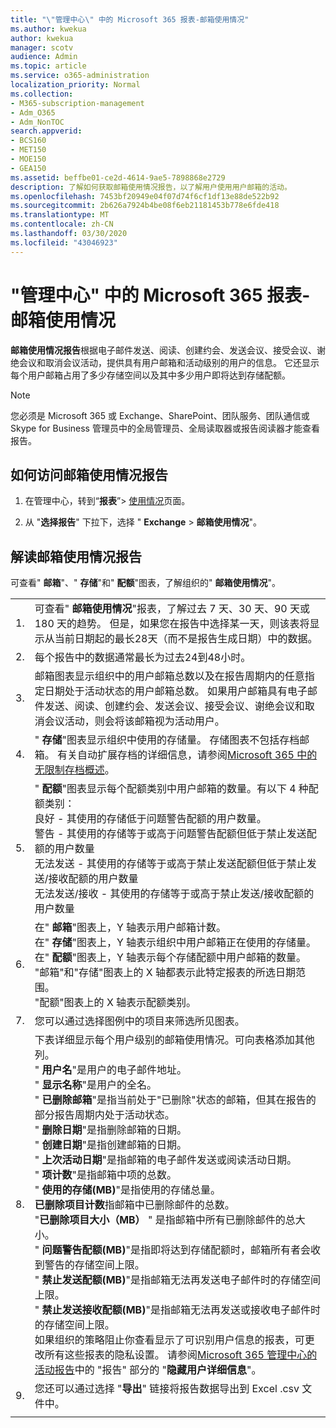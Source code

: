```yaml
---
title: "\"管理中心\" 中的 Microsoft 365 报表-邮箱使用情况"
ms.author: kwekua
author: kwekua
manager: scotv
audience: Admin
ms.topic: article
ms.service: o365-administration
localization_priority: Normal
ms.collection:
- M365-subscription-management
- Adm_O365
- Adm_NonTOC
search.appverid:
- BCS160
- MET150
- MOE150
- GEA150
ms.assetid: beffbe01-ce2d-4614-9ae5-7898868e2729
description: 了解如何获取邮箱使用情况报告，以了解用户使用用户邮箱的活动。
ms.openlocfilehash: 7453bf20949e04f07d74f6cf1df13e88de522b92
ms.sourcegitcommit: 2b626a7924b4be08f6eb21181453b778e6fde418
ms.translationtype: MT
ms.contentlocale: zh-CN
ms.lasthandoff: 03/30/2020
ms.locfileid: "43046923"
---
```

# <a name="microsoft-365-reports-in-the-admin-center---mailbox-usage"></a>"管理中心" 中的 Microsoft 365 报表-邮箱使用情况

**邮箱使用情况报告**根据电子邮件发送、阅读、创建约会、发送会议、接受会议、谢绝会议和取消会议活动，提供具有用户邮箱和活动级别的用户的信息。 它还显示每个用户邮箱占用了多少存储空间以及其中多少用户即将达到存储配额。 
  
> [!NOTE]
> 您必须是 Microsoft 365 或 Exchange、SharePoint、团队服务、团队通信或 Skype for Business 管理员中的全局管理员、全局读取器或报告阅读器才能查看报告。 
 
## <a name="how-to-get-to-the-mailbox-usage-report"></a>如何访问邮箱使用情况报告

1. 在管理中心，转到“**报表**”\> <a href="https://go.microsoft.com/fwlink/p/?linkid=2074756" target="_blank">使用情况</a>页面。

    
2. 从 "**选择报告**" 下拉下，选择 " **Exchange** \> **邮箱使用情况**"。
  
## <a name="interpret-the-mailbox-usage-report"></a>解读邮箱使用情况报告

可查看" **邮箱**"、" **存储**"和" **配额**"图表，了解组织的" **邮箱使用情况**"。 
  
|||
|:-----|:-----|
|1.  <br/> |可查看" **邮箱使用情况**"报表，了解过去 7 天、30 天、90 天或 180 天的趋势。 但是，如果您在报告中选择某一天，则该表将显示从当前日期起的最长28天（而不是报告生成日期）中的数据。  <br/> |
|2.  <br/> |每个报告中的数据通常最长为过去24到48小时。  <br/> |
|3.  <br/> |邮箱图表显示组织中的用户邮箱总数以及在报告周期内的任意指定日期处于活动状态的用户邮箱总数。 如果用户邮箱具有电子邮件发送、阅读、创建约会、发送会议、接受会议、谢绝会议和取消会议活动，则会将该邮箱视为活动用户。  <br/> |
|4.  <br/> |" **存储**"图表显示组织中使用的存储量。 存储图表不包括存档邮箱。 有关自动扩展存档的详细信息，请参阅[Microsoft 365 中的无限制存档概述](https://docs.microsoft.com/office365/securitycompliance/unlimited-archiving)。<br/> |
|5.  <br/> | " **配额**"图表显示每个配额类别中用户邮箱的数量。有以下 4 种配额类别：  <br/>  良好 - 其使用的存储低于问题警告配额的用户数量。  <br/>  警告 - 其使用的存储等于或高于问题警告配额但低于禁止发送配额的用户数量  <br/>  无法发送 - 其使用的存储等于或高于禁止发送配额但低于禁止发送/接收配额的用户数量  <br/>  无法发送/接收 - 其使用的存储等于或高于禁止发送/接收配额的用户数量  <br/> |
|6.  <br/> | 在" **邮箱**"图表上，Y 轴表示用户邮箱计数。  <br/>  在" **存储**"图表上，Y 轴表示组织中用户邮箱正在使用的存储量。  <br/>  在" **配额**"图表上，Y 轴表示每个存储配额中用户邮箱的数量。  <br/>  "邮箱"和"存储"图表上的 X 轴都表示此特定报表的所选日期范围。  <br/>  "配额"图表上的 X 轴表示配额类别。  <br/> |
|7.  <br/> |您可以通过选择图例中的项目来筛选所见图表。  <br/> |
|8.  <br/> | 下表详细显示每个用户级别的邮箱使用情况。可向表格添加其他列。  <br/> " **用户名**"是用户的电子邮件地址。  <br/> " **显示名称**"是用户的全名。  <br/> " **已删除邮箱**"是指当前处于"已删除"状态的邮箱，但其在报告的部分报告周期内处于活动状态。  <br/> " **删除日期**"是指删除邮箱的日期。  <br/> " **创建日期**"是指创建邮箱的日期。  <br/> " **上次活动日期**"是指邮箱的电子邮件发送或阅读活动日期。  <br/> " **项计数**"是指邮箱中项的总数。  <br/> " **使用的存储(MB)**"是指使用的存储总量。  <br/> **已删除项目计数**指邮箱中已删除邮件的总数。 <br/> "**已删除项目大小（MB）** " 是指邮箱中所有已删除邮件的总大小。 <br/> " **问题警告配额(MB)**"是指即将达到存储配额时，邮箱所有者会收到警告的存储空间上限。  <br/> " **禁止发送配额(MB)**"是指邮箱无法再发送电子邮件时的存储空间上限。  <br/> " **禁止发送接收配额(MB)**"是指邮箱无法再发送或接收电子邮件时的存储空间上限。  <br/>  如果组织的策略阻止你查看显示了可识别用户信息的报表，可更改所有这些报表的隐私设置。 请参阅[Microsoft 365 管理中心的活动报告](activity-reports.md)中的 "报告" 部分的 "**隐藏用户详细信息**"。  <br/> |
|9.  <br/> |您还可以通过选择 "**导出**" 链接将报告数据导出到 Excel .csv 文件中。  <br/> |
|||
   

